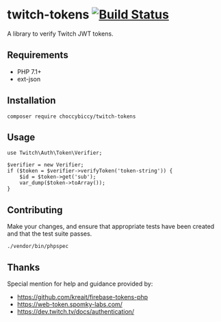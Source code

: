 # twitch-tokens [![Build Status](https://travis-ci.org/choccybiccy/twitch-tokens.svg?branch=master)](https://travis-ci.org/choccybiccy/twitch-tokens)
A library to verify Twitch JWT tokens.

## Requirements

- PHP 7.1+
- ext-json

## Installation

```
composer require choccybiccy/twitch-tokens
```

## Usage

```
use Twitch\Auth\Token\Verifier;

$verifier = new Verifier;
if ($token = $verifier->verifyToken('token-string')) {
    $id = $token->get('sub');
    var_dump($token->toArray());
}
```

## Contributing

Make your changes, and ensure that appropriate tests have been created
and that the test suite passes.

```
./vendor/bin/phpspec
```

## Thanks

Special mention for help and guidance provided by:

- https://github.com/kreait/firebase-tokens-php
- https://web-token.spomky-labs.com/
- https://dev.twitch.tv/docs/authentication/
